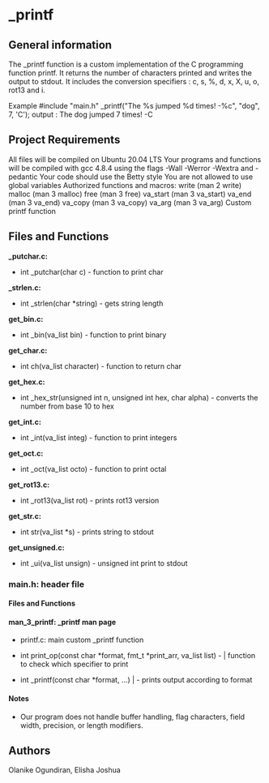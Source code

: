 # _printf

## General information
The _printf function is a custom implementation of the C programming function printf. It returns the number of characters printed and writes the output to stdout. It includes the conversion specifiers : c, s, %, d, x, X, u, o, rot13 and i.

 Example
#include "main.h"
_printf("The %s jumped %d times! -%c", "dog", 7, 'C');
output : The dog jumped 7 times! -C

## Project Requirements
All files will be compiled on Ubuntu 20.04 LTS
Your programs and functions will be compiled with gcc 4.8.4 using the flags -Wall -Werror -Wextra and -pedantic
Your code should use the Betty style
You are not allowed to use global variables
Authorized functions and macros:
write (man 2 write)
malloc (man 3 malloc)
free (man 3 free)
va_start (man 3 va_start)
va_end (man 3 va_end)
va_copy (man 3 va_copy)
va_arg (man 3 va_arg)
Custom printf function


## Files  and  Functions

**_putchar.c:** 

* int _putchar(char c) - function to print char

**_strlen.c:** 

* int _strlen(char *string) - gets string length

**get_bin.c:**

* int _bin(va_list bin) - function to print binary

**get_char.c:** 

* int ch(va_list character) -  function to return char

**get_hex.c:**

* int _hex_str(unsigned int n, unsigned int hex, char alpha) -  converts the number from base 10 to hex

**get_int.c:** 

* int _int(va_list integ) - function to print integers

**get_oct.c:** 

* int _oct(va_list octo) -  function to print octal

**get_rot13.c:** 

* int _rot13(va_list rot) - prints rot13 version

**get_str.c:** 

* int str(va_list *s) - prints string to stdout

**get_unsigned.c:** 

* int _ui(va_list unsign) -  unsigned int print to stdout

### main.h: header file

#### Files and  Functions
#### man_3_printf: _printf man page

* printf.c:  main custom _printf function

* int print_op(const char *format, fmt_t *print_arr, va_list list) - | function to check which specifier to print
* int _printf(const char *format, ...) | - prints output according to format
#### Notes
* Our program does not handle buffer handling, flag characters, field width, precision, or length modifiers.

## Authors

Olanike Ogundiran, Elisha Joshua
